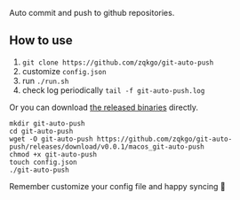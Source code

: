 Auto commit and push to github repositories.

## How to use

1. `git clone https://github.com/zqkgo/git-auto-push`
2. customize `config.json`
3. run `./run.sh`
4. check log periodically `tail -f git-auto-push.log`

Or you can download [the released binaries](https://github.com/zqkgo/git-auto-push/releases) directly.

```
mkdir git-auto-push
cd git-auto-push
wget -O git-auto-push https://github.com/zqkgo/git-auto-push/releases/download/v0.0.1/macos_git-auto-push
chmod +x git-auto-push
touch config.json
./git-auto-push
```

Remember customize your config file and happy syncing 🤘